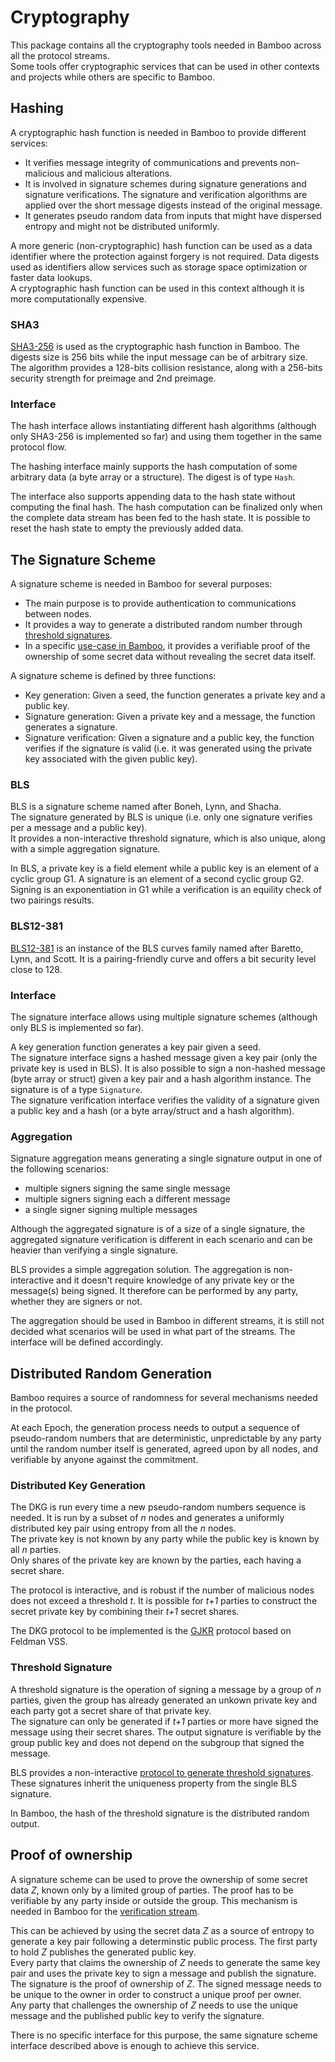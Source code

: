 # Cryptography

This package contains all the cryptography tools needed in Bamboo across all the protocol streams.  
Some tools offer cryptographic services that can be used in other contexts and projects while others are specific to Bamboo. 

## Hashing

A cryptographic hash function is needed in Bamboo to provide different services:

- It verifies message integrity of communications and prevents non-malicious and malicious alterations.
- It is involved in signature schemes during signature generations and signature verifications. The signature and verification algorithms are applied over the short message digests instead of the original message. 
- It generates pseudo random data from inputs that might have dispersed entropy and might not be distributed uniformly.

A more generic (non-cryptographic) hash function can be used as a data identifier where the protection against forgery is not required. Data digests used as identifiers allow services such as storage space optimization or faster data lookups.  
A cryptographic hash function can be used in this context although it is more computationally expensive. 

### SHA3

[SHA3-256](https://nvlpubs.nist.gov/nistpubs/FIPS/NIST.FIPS.202.pdf) is used as the cryptographic hash function in Bamboo. The digests size is 256 bits while the input message can be of arbitrary size. The algorithm provides a 128-bits collision resistance, along with a 256-bits security strength for preimage and 2nd preimage.

### Interface

The hash interface allows instantiating different hash algorithms (although only SHA3-256 is implemented so far) and using them together in the same protocol flow. 

The hashing interface mainly supports the hash computation of some arbitrary data (a byte array or a structure). The digest is of type `Hash`. 

The interface also supports appending data to the hash state without computing the final hash. The hash computation can be finalized only when the complete data stream has been fed to the hash state. It is possible to reset the hash state to empty the previously added data. 


## The Signature Scheme

A signature scheme is needed in Bamboo for several purposes:
- The main purpose is to provide authentication to communications between nodes. 
- It provides a way to generate a distributed random number through [threshold signatures](#Threshold-Signature). 
- In a specific [use-case in Bamboo](#verification-of-ownership), it provides a verifiable proof of the ownership of some secret data without revealing the secret data itself. 

A signature scheme is defined by three functions:
- Key generation: Given a seed, the function generates a private key and a public key.
- Signature generation: Given a private key and a message, the function generates a signature.
- Signature verification: Given a signature and a public key, the function verifies if the signature is valid (i.e. it was generated using the private key associated with the given public key).

### BLS

BLS is a signature scheme named after Boneh, Lynn, and Shacha.  
The signature generated by BLS is unique (i.e. only one signature verifies per a message and a public key).   
It provides a non-interactive threshold signature, which is also unique, along with a simple aggregation signature. 

In BLS, a private key is a field element while a public key is an element of a cyclic group G1. A signature is an element of a second cyclic group G2.  
Signing is an exponentiation in G1 while a verification is an equility check of two pairings results. 

### BLS12-381

[BLS12-381](https://github.com/zkcrypto/pairing/tree/master/src/bls12_381) is an instance of the BLS curves family named after Baretto, Lynn, and Scott. It is a pairing-friendly curve and offers a bit security level close to 128. 

### Interface

The signature interface allows using multiple signature schemes (although only BLS is implemented so far).

A key generation function generates a key pair given a seed.  
The signature interface signs a hashed message given a key pair (only the private key is used in BLS). It is also possible to sign a non-hashed message (byte array or struct) given a key pair and a hash algorithm instance. The signature is of a type `Signature`.  
The signature verification interface verifies the validity of a signature given a public key and a hash (or a byte array/struct and a hash algorithm). 

### Aggregation

Signature aggregation means generating a single signature output in one of the following scenarios:
- multiple signers signing the same single message
- multiple signers signing each a different message
- a single signer signing multiple messages

Although the aggregated signature is of a size of a single signature, the aggregated signature verification is different in each scenario and can be heavier than verifying a single signature. 

BLS provides a simple aggregation solution. The aggregation is non-interactive and it doesn't require knowledge of any private key or the message(s) being signed. It therefore can be performed by any party, whether they are signers or not. 

The aggregation should be used in Bamboo in different streams, it is still not decided what scenarios will be used in what part of the streams. The interface will be defined accordingly.
 

## Distributed Random Generation

Bamboo requires a source of randomness for several mechanisms needed in the protocol. 

At each Epoch, the generation process needs to output a sequence of pseudo-random numbers that are deterministic, unpredictable by any party until the random number itself is generated, agreed upon by all nodes, and verifiable by anyone against the commitment. 

### Distributed Key Generation

The DKG is run every time a new pseudo-random numbers sequence is needed. It is run by a subset of _n_ nodes and generates a uniformly distributed key pair using entropy from all the _n_ nodes.  
The private key is not known by any party while the public key is known by all _n_ parties.  
Only shares of the private key are known by the parties, each having a secret share. 

The protocol is interactive, and is robust if the number of malicious nodes does not exceed a threshold _t_. It is possible for _t+1_ parties to construct the secret private key by combining their _t+1_ secret shares. 

The DKG protocol to be implemented is the [GJKR](http://citeseerx.ist.psu.edu/viewdoc/download?doi=10.1.1.50.2737&rep=rep1&type=pdf) protocol based on Feldman VSS.

### Threshold Signature

A threshold signature is the operation of signing a message by a group of _n_ parties, given the group has already generated an unkown private key and each party got a secret share of that private key.  
The signature can only be generated if _t+1_ parties or more have signed the message using their secret shares. The output signature is verifiable by the group public key and does not depend on the subgroup that signed the message. 

BLS provides a non-interactive [protocol to generate threshold signatures](https://www.iacr.org/archive/pkc2003/25670031/25670031.pdf). These signatures inherit the uniqueness property from the single BLS signature.

In Bamboo, the hash of the threshold signature is the distributed random output. 

## Proof of ownership

A signature scheme can be used to prove the ownership of some secret data _Z_, known only by a limited group of parties. The proof has to be verifiable by any party inside or outside the group. This mechanism is needed in Bamboo for the [verification stream](/internal/roles/verify).

This can be achieved by using the secret data _Z_ as a source of entropy to generate a key pair following a determinstic public process. The first party to hold _Z_ publishes the generated public key.  
Every party that claims the ownership of _Z_ needs to generate the same key pair and uses the private key to sign a message and publish the signature. The signature is the proof of ownership of _Z_. The signed message needs to be unique to the owner in order to construct a unique proof per owner.  
Any party that challenges the ownership of _Z_ needs to use the unique message and the published public key to verify the signature. 

There is no specific interface for this purpose, the same signature scheme interface described above is enough to achieve this service. 



